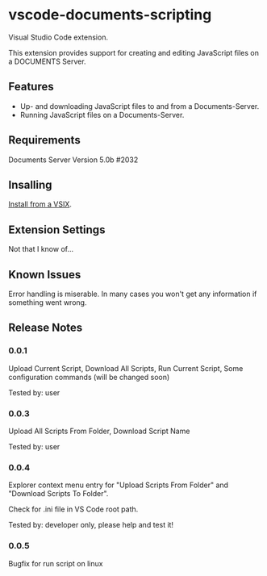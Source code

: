 # vscode-documents-scripting

Visual Studio Code extension.

This extension provides support for creating and editing JavaScript files on a DOCUMENTS Server.


## Features

* Up- and downloading JavaScript files to and from a Documents-Server.
* Running JavaScript files on a Documents-Server.


## Requirements

Documents Server Version 5.0b #2032

## Insalling

[Install from a VSIX](https://code.visualstudio.com/docs/extensions/install-extension).


## Extension Settings

Not that I know of...

## Known Issues

Error handling is miserable. In many cases you won't get any information if something went wrong.

## Release Notes

### 0.0.1

Upload Current Script,
Download All Scripts,
Run Current Script,
Some configuration commands (will be changed soon)

Tested by: user

### 0.0.3

Upload All Scripts From Folder,
Download Script Name

Tested by: user

### 0.0.4

Explorer context menu entry for "Upload Scripts From Folder" and "Download Scripts To Folder".

Check for .ini file in VS Code root path.

Tested by: developer only, please help and test it!

### 0.0.5

Bugfix for run script on linux

